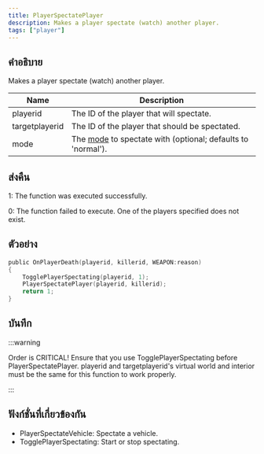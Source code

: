 ```yaml
---
title: PlayerSpectatePlayer
description: Makes a player spectate (watch) another player.
tags: ["player"]
---
```


## คำอธิบาย

Makes a player spectate (watch) another player.

| Name           | Description                                                                                  |
| -------------- | -------------------------------------------------------------------------------------------- |
| playerid       | The ID of the player that will spectate.                                                     |
| targetplayerid | The ID of the player that should be spectated.                                               |
| mode           | The [mode](../resources/spectatemodes.md) to spectate with (optional; defaults to 'normal'). |

## ส่งคืน

1: The function was executed successfully.

0: The function failed to execute. One of the players specified does not exist.

## ตัวอย่าง

```c
public OnPlayerDeath(playerid, killerid, WEAPON:reason)
{
    TogglePlayerSpectating(playerid, 1);
    PlayerSpectatePlayer(playerid, killerid);
    return 1;
}
```

## บันทึก

:::warning

Order is CRITICAL! Ensure that you use TogglePlayerSpectating before PlayerSpectatePlayer. playerid and targetplayerid's virtual world and interior must be the same for this function to work properly.

:::

## ฟังก์ชั่นที่เกี่ยวข้องกัน

- PlayerSpectateVehicle: Spectate a vehicle.
- TogglePlayerSpectating: Start or stop spectating.

